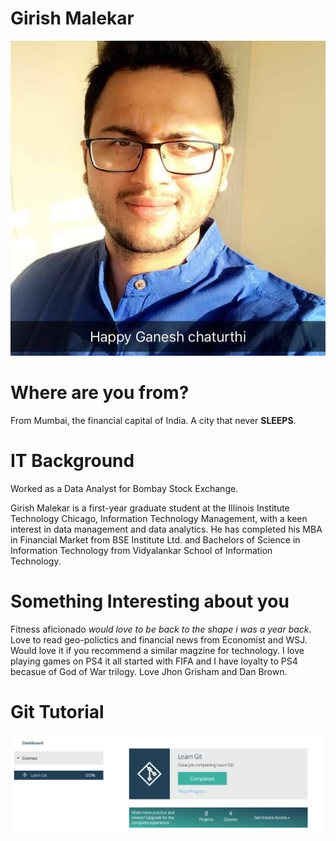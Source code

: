# Girish Malekar
![Girish](images/ME.jpg)

# Where are you from?

From Mumbai, the financial capital of India. A city that never **SLEEPS**.
 
# IT Background

Worked as a Data Analyst for Bombay Stock Exchange.

Girish Malekar is a first-year graduate student at the Illinois Institute Technology Chicago, Information Technology Management, with a keen interest in data management and data analytics. He has completed his MBA in Financial Market from BSE Institute Ltd. and Bachelors of Science in Information Technology from Vidyalankar School of Information Technology.

# Something Interesting about you

Fitness aficionado *would love to be back to the shape i was a year back*. Love to read geo-polictics and financial news from Economist and WSJ. Would love it if you recommend a similar magzine for technology. I love playing games on PS4 it all started with FIFA and I have loyalty to PS4 becasue of God of War trilogy. Love Jhon Grisham and Dan Brown.

# Git Tutorial
![badge](images/badge.png)
